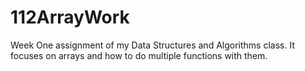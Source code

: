 # 112ArrayWork
Week One assignment of my Data Structures and Algorithms class. It focuses on arrays and how to do multiple functions with them.
